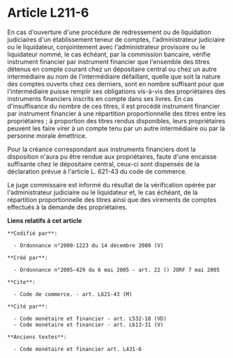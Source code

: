 # Article L211-6

En cas d'ouverture d'une procédure de redressement ou de liquidation judiciaires d'un établissement teneur de comptes,
l'administrateur judiciaire ou le liquidateur, conjointement avec l'administrateur provisoire ou le liquidateur nommé, le cas
échéant, par la commission bancaire, vérifie instrument financier par instrument financier que l'ensemble des titres détenus
en compte courant chez un dépositaire central ou chez un autre intermédiaire au nom de l'intermédiaire défaillant, quelle que
soit la nature des comptes ouverts chez ces derniers, sont en nombre suffisant pour que l'intermédiaire puisse remplir ses
obligations vis-à-vis des propriétaires des instruments financiers inscrits en compte dans ses livres. En cas d'insuffisance
du nombre de ces titres, il est procédé instrument financier par instrument financier à une répartition proportionnelle des
titres entre les propriétaires ; à proportion des titres rendus disponibles, leurs propriétaires peuvent les faire virer à un
compte tenu par un autre intermédiaire ou par la personne morale émettrice.

Pour la créance correspondant aux instruments financiers dont la disposition n'aura pu être rendue aux propriétaires, faute
d'une encaisse suffisante chez le dépositaire central, ceux-ci sont dispensés de la déclaration prévue à l'article L. 621-43
du code de commerce.

Le juge commissaire est informé du résultat de la vérification opérée par l'administrateur judiciaire ou le liquidateur et,
le cas échéant, de la répartition proportionnelle des titres ainsi que des virements de comptes effectués à la demande des
propriétaires.

**Liens relatifs à cet article**

	**Codifié par**:

	  - Ordonnance n°2000-1223 du 14 décembre 2000 (V)

	**Créé par**:

	  - Ordonnance n°2005-429 du 6 mai 2005 - art. 22 () JORF 7 mai 2005

	**Cite**:

	  - Code de commerce. - art. L621-43 (M)

	**Cité par**:

	  - Code monétaire et financier - art. L532-18 (VD)
	  - Code monétaire et financier - art. L613-31 (V)

	**Anciens textes**:

	  - Code monétaire et financier art. L431-6
